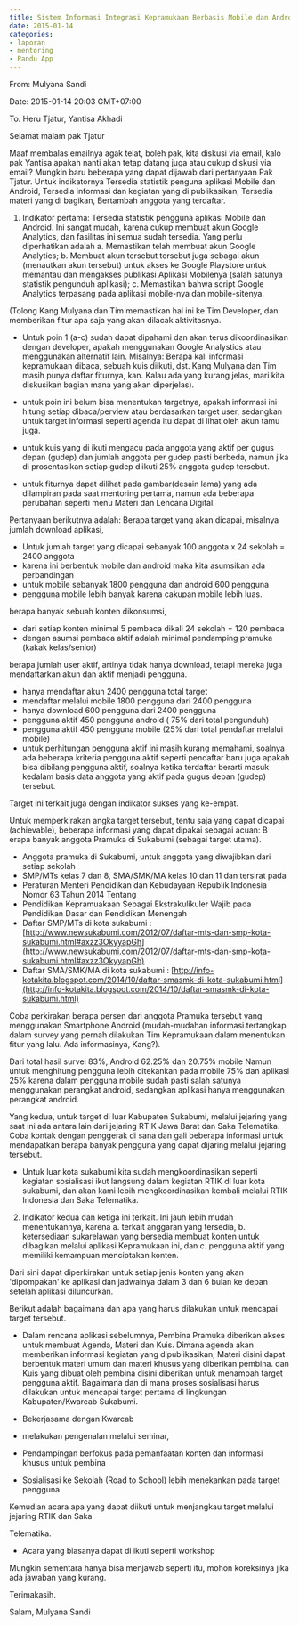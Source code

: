```yaml
---
title: Sistem Informasi Integrasi Kepramukaan Berbasis Mobile dan Android - Mentoring 14 Januari 2015
date: 2015-01-14
categories:
- laporan
- mentoring
- Pandu App
---
```


From: Mulyana Sandi 

Date: 2015-01-14 20:03 GMT+07:00 

To: Heru Tjatur, Yantisa Akhadi

Selamat malam pak Tjatur 

Maaf membalas emailnya agak telat, boleh pak, kita diskusi via email, kalo pak Yantisa apakah nanti akan tetap datang juga atau cukup diskusi via email? 
Mungkin baru beberapa yang dapat dijawab dari pertanyaan Pak Tjatur. 
Untuk indikatornya 
Tersedia statistik penguna aplikasi Mobile dan Android, 
Tersedia informasi dan kegiatan yang di publikasikan, 
Tersedia materi yang di bagikan, 
Bertambah anggota yang terdaftar.

1. Indikator pertama: Tersedia statistik pengguna aplikasi Mobile dan Android. Ini sangat mudah, karena cukup membuat akun Google Analytics, dan fasilitas ini semua sudah tersedia. 
Yang perlu diperhatikan adalah 
a. Memastikan telah membuat akun Google Analytics; 
b. Membuat akun tersebut tersebut juga sebagai akun (menautkan akun tersebut) untuk akses ke Google Playstore untuk memantau dan mengakses publikasi Aplikasi Mobilenya (salah satunya statistik pengunduh aplikasi); 
c. Memastikan bahwa script Google Analytics terpasang pada aplikasi mobile-nya dan mobile-sitenya.

(Tolong Kang Mulyana dan Tim memastikan hal ini ke Tim Developer, dan memberikan fitur apa saja yang akan dilacak aktivitasnya.

* Untuk poin 1 (a-c) sudah dapat dipahami dan akan terus dikoordinasikan dengan developer, apakah menggunakan Google Analystics atau menggunakan alternatif lain.
Misalnya: Berapa kali informasi kepramukaan dibaca, sebuah kuis diikuti, dst. Kang Mulyana dan Tim masih punya daftar fiturnya, kan. Kalau ada yang kurang jelas, mari kita diskusikan bagian mana yang akan diperjelas).

* untuk poin ini belum bisa menentukan targetnya, apakah informasi ini hitung setiap dibaca/perview atau berdasarkan target user, sedangkan untuk target informasi seperti agenda itu dapat di lihat oleh akun tamu juga.
* untuk kuis yang di ikuti mengacu pada anggota yang aktif per gugus depan (gudep) dan jumlah anggota per gudep pasti berbeda, namun jika di prosentasikan setiap gudep diikuti 25% anggota gudep tersebut.
* untuk fiturnya dapat dilihat pada gambar(desain lama) yang ada dilampiran pada saat mentoring pertama, namun ada beberapa perubahan seperti menu Materi dan Lencana Digital.

Pertanyaan berikutnya adalah: Berapa target yang akan dicapai, misalnya jumlah download aplikasi,

* Untuk jumlah target yang dicapai sebanyak 100 anggota x 24 sekolah = 2400 anggota
* karena ini berbentuk mobile dan android maka kita asumsikan ada perbandingan
* untuk mobile sebanyak 1800 pengguna dan android 600 pengguna
* pengguna mobile lebih banyak karena cakupan mobile lebih luas.

berapa banyak sebuah konten dikonsumsi,

* dari setiap konten minimal 5 pembaca dikali 24 sekolah = 120 pembaca
* dengan asumsi pembaca aktif adalah minimal pendamping pramuka (kakak kelas/senior)

berapa jumlah user aktif, artinya tidak hanya download, tetapi mereka juga mendaftarkan akun dan aktif menjadi pengguna.

* hanya mendaftar akun 2400 pengguna total target
* mendaftar melalui mobile 1800 pengguna dari 2400 pengguna
* hanya download 600 pengguna dari 2400 pengguna
* pengguna aktif 450 pengguna android ( 75% dari total pengunduh)
* pengguna aktif 450 pengguna mobile (25% dari total pendaftar melalui mobile)
* untuk perhitungan pengguna aktif ini masih kurang memahami, soalnya ada beberapa kriteria pengguna aktif seperti pendaftar baru juga 
 apakah bisa dibilang pengguna aktif, soalnya ketika terdaftar berarti masuk kedalam basis data anggota yang aktif pada gugus depan (gudep) tersebut.

Target ini terkait juga dengan indikator sukses yang ke-empat.

Untuk memperkirakan angka target tersebut, tentu saja yang dapat dicapai (achievable), beberapa informasi yang dapat dipakai sebagai acuan: B
erapa banyak anggota Pramuka di Sukabumi (sebagai target utama).

* Anggota pramuka di Sukabumi, untuk anggota yang diwajibkan dari setiap sekolah
* SMP/MTs kelas 7 dan 8, SMA/SMK/MA kelas 10 dan 11 dan tersirat pada
* Peraturan Menteri Pendidikan dan Kebudayaan Republik Indonesia Nomor 63 Tahun 2014 Tentang
* Pendidikan Kepramuakaan Sebagai Ekstrakulikuler Wajib pada Pendidikan Dasar dan Pendidikan Menengah
* Daftar SMP/MTs di kota sukabumi : [http://www.newsukabumi.com/2012/07/daftar-mts-dan-smp-kota-sukabumi.html#axzz3OkyyapGh](http://www.newsukabumi.com/2012/07/daftar-mts-dan-smp-kota-sukabumi.html#axzz3OkyyapGh)
* Daftar SMA/SMK/MA di kota sukabumi : [http://info-kotakita.blogspot.com/2014/10/daftar-smasmk-di-kota-sukabumi.html](http://info-kotakita.blogspot.com/2014/10/daftar-smasmk-di-kota-sukabumi.html)

Coba perkirakan berapa persen dari anggota Pramuka tersebut yang menggunakan Smartphone Android (mudah-mudahan informasi tertangkap dalam survey yang pernah dilakukan Tim Kepramukaan dalam menentukan fitur yang lalu. Ada informasinya, Kang?).

Dari total hasil survei 83%, Android 62.25% dan 20.75% mobile
Namun untuk menghitung pengguna lebih ditekankan pada mobile 75% dan aplikasi 25% karena dalam pengguna mobile sudah pasti salah satunya menggunakan perangkat android, sedangkan aplikasi hanya menggunakan perangkat android.

Yang kedua, untuk target di luar Kabupaten Sukabumi, melalui jejaring yang saat ini ada antara lain dari jejaring RTIK Jawa Barat dan Saka Telematika. Coba kontak dengan penggerak di sana dan gali beberapa informasi untuk mendapatkan berapa banyak pengguna yang dapat dijaring melalui jejaring tersebut.

* Untuk luar kota sukabumi kita sudah mengkoordinasikan seperti kegiatan sosialisasi ikut langsung dalam kegiatan RTIK di luar kota sukabumi, dan akan kami lebih mengkoordinasikan kembali melalui RTIK Indonesia dan Saka Telematika.

2. Indikator kedua dan ketiga ini terkait. Ini jauh lebih mudah menentukannya, karena 
a. terkait anggaran yang tersedia, 
b. ketersediaan sukarelawan yang bersedia membuat konten untuk dibagikan melalui aplikasi Kepramukaan ini, dan 
c. pengguna aktif yang memiliki kemampuan menciptakan konten.

Dari sini dapat diperkirakan untuk setiap jenis konten yang akan 'dipompakan' ke aplikasi dan jadwalnya dalam 3 dan 6 bulan ke depan setelah aplikasi diluncurkan.

Berikut adalah bagaimana dan apa yang harus dilakukan untuk mencapai target tersebut.

* Dalam rencana aplikasi sebelumnya, Pembina Pramuka diberikan akses untuk membuat Agenda, Materi dan Kuis. Dimana agenda akan memberikan informasi kegiatan yang dipublikasikan, Materi disini dapat berbentuk materi umum dan materi khusus yang diberikan pembina. dan Kuis yang dibuat oleh pembina disini diberikan untuk menambah target pengguna aktif.
Bagaimana dan di mana proses sosialisasi harus dilakukan untuk mencapai target pertama di lingkungan Kabupaten/Kwarcab Sukabumi.

* Bekerjasama dengan Kwarcab
* melakukan pengenalan melalui seminar,
* Pendampingan berfokus pada pemanfaatan konten dan informasi khusus untuk pembina
* Sosialisasi ke Sekolah (Road to School) lebih menekankan pada target pengguna.

Kemudian acara apa yang dapat diikuti untuk menjangkau target melalui jejaring RTIK dan Saka

Telematika.

* Acara yang biasanya dapat di ikuti seperti workshop

Mungkin sementara hanya bisa menjawab seperti itu, mohon koreksinya jika ada jawaban yang kurang.

Terimakasih.

Salam, Mulyana Sandi
